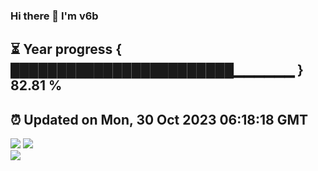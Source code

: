 ### Hi there 👋  I'm v6b  
⏳ Year progress { ████████████████████████▁▁▁▁▁▁ } 82.81 %
---
⏰ Updated on Mon, 30 Oct 2023 06:18:18 GMT
---
![](https://github-readme-stats.vercel.app/api?username=v6b&bg_color=30,e96443,904e95&title_color=fff&text_color=fff&layout=compact)
![](https://github-readme-stats.vercel.app/api/top-langs/?username=v6b&layout=compact&bg_color=30,e96443,904e95&title_color=fff&text_color=fff)  
![](https://gcore.jsdelivr.net/gh/v6b/v6b@main/assets/github-contribution-grid-snake.svg)

